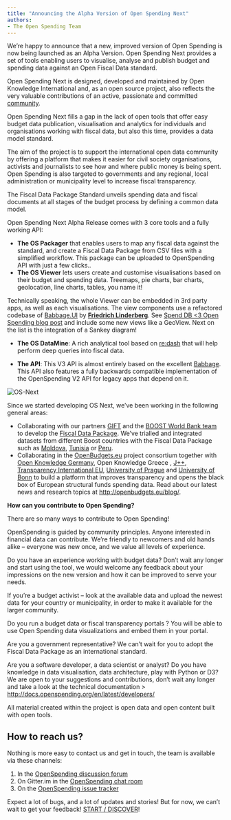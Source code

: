 ```yaml
---
title: "Announcing the Alpha Version of Open Spending Next"
authors:
- The Open Spending Team
---
```


We’re happy to announce that a new, improved version of Open Spending is now being launched as an Alpha Version. Open Spending Next provides a set of tools enabling users to visualise, analyse and publish budget and spending data against an Open Fiscal Data standard.

Open Spending Next is designed, developed and maintained by Open Knowledge International and, as an open source project, also reflects the very valuable contributions of an active, passionate and committed [community](http://community.openspending.org/next/).

Open Spending Next fills a gap in the lack of open tools that offer easy budget data publication, visualisation and analytics for individuals and organisations working with fiscal data, but also this time, provides a data model standard.

The aim of the project is to support the international open data community by offering a platform that makes it easier for civil society organisations, activists and journalists to see how and where public money is being spent. Open Spending is also targeted to governments and any regional, local administration or municipality level to increase fiscal transparency.

The Fiscal Data Package Standard unveils spending data and fiscal documents at all stages of the budget process by defining a common data model.

Open Spending Next Alpha Release comes with 3 core tools and a fully working API:

* **The OS Packager** that enables users to map any fiscal data against the standard, and create a Fiscal Data Package from CSV files with a simplified workflow. This package can be  uploaded to OpenSpending API with just a few clicks..
* **The OS Viewer** lets users create and customise visualisations based on their budget and spending data. Treemaps, pie charts, bar charts, geolocation, line charts, tables, you name it!

Technically speaking, the whole Viewer can be embedded in 3rd party apps, as well as each visualisations. The view components use a refactored codebase of [Babbage.UI](https://github.com/openspending/babbage.ui) by **[Friedrich Linderberg](http://pudo.org/)**. See [Spend DB <3 Open Spending blog post](http://community.openspending.org/blog/2015/11/30/openspending-next-spendb/) and include some new views like a GeoView. Next on the list is the integration of a Sankey diagram!

* **The OS DataMine**: A rich analytical tool based on [re:dash](http://redash.io/) that will help perform deep queries into fiscal data.

* **The API**: This V3 API is almost entirely based on the excellent [Babbage](https://github.com/openspending/babbage). This API also features a fully backwards compatible implementation of the OpenSpending V2 API for legacy apps that depend on it.

![OS-Next](https://blog.okfn.org/wp-content/uploads/2016/06/Capture-d’écran-2016-06-13-à-17.40.16-1024x626.png "OpenSpending Next")

Since we started developing OS Next, we’ve been working in the following general areas:

* Collaborating with our partners [GIFT](http://www.fiscaltransparency.net/) and the [BOOST World Bank team](http://wbi.worldbank.org/boost/boost-initiative) to develop the [Fiscal Data Package](http://fiscal.dataprotocols.org/spec/). We’ve trialled and integrated datasets from different Boost countries with the Fiscal Data Package such as [Moldova](http://next.openspending.org/viewer/boost:boost-moldova-2005-2014?measure=adjusted.sum&order=adjusted.sum%7Cdesc&visualizations%5B%5D=Treemap&groups%5B%5D=location_2.location), [Tunisia](http://next.openspending.org/viewer/boost:boost-tunisia-2008-2014?measure=PAYE.sum&order=PAYE.sum%7Cdesc&visualizations%5B%5D=Treemap&groups%5B%5D=administrative_classification_2.ADMIN1&rows%5B%5D=activity_2.PROG&columns%5B%5D=date_2.YEAR) or [Peru](http://next.openspending.org/viewer/boost:boost-peru-2012-2014?measure=Executed.sum&order=Executed.sum%7Cdesc&visualizations%5B%5D=Treemap&groups%5B%5D=functional_classification_2.Function1&rows%5B%5D=activity_Program1.Program1&columns%5B%5D=date_2.Year).
* Collaborating in the [OpenBudgets.eu](http://openbudgets.eu/) project consortium together with [Open Knowledge Germany](https://okfn.de/), Open Knowledge Greece , [J++](http://www.jplusplus.org/en), [Transparency International EU](http://www.transparencyinternational.eu/), [University of Prague](http://www.vse.cz/) and [University of Bonn](https://www.uni-bonn.de/) to build a platform that improves transparency and opens the black box of European structural funds spending data. Read about our latest news and research topics at http://openbudgets.eu/blog/.

**How can you contribute to Open Spending?**

There are so many ways to contribute to Open Spending!

OpenSpending is guided by community principles. Anyone interested in financial data can contribute. We’re friendly to newcomers and old hands alike – everyone was new once, and we value all levels of experience.

Do you have an experience working with budget data? Don’t wait any longer and start using the tool, we would welcome any feedback about your impressions on the new version and how it can be improved to serve your needs.

If you’re a budget activist – look at the available data and upload the newest data for your country or municipality, in order to make it available for the larger community.

Do you run a budget data or fiscal transparency portals ?  You will be able to use Open Spending data visualizations and embed them in your portal.

Are you a government representative? We can’t wait for you to adopt the Fiscal Data Package as an international standard.

Are you a software developer, a data scientist or analyst? Do you have knowledge in data visualisation, data architecture, play with Python or D3? We are open to your suggestions and contributions, don’t wait any longer and take a look at the technical documentation > http://docs.openspending.org/en/latest/developers/

All material created within the project is open data and open content built with open tools.

## How to reach us?
Nothing is more easy to contact us and get in touch, the team is available via these channels:

1. In the [OpenSpending discussion forum](https://discuss.okfn.org/c/openspending)
2. On Gitter.im in the [OpenSpending chat room](https://gitter.im/openspending/chat)
3. On the [OpenSpending issue tracker](https://github.com/openspending/openspending/issues)

Expect a lot of bugs, and a lot of updates and stories!  But for now, we can’t wait to get your feedback! [START / DISCOVER](http://next.openspending.org/)! 
